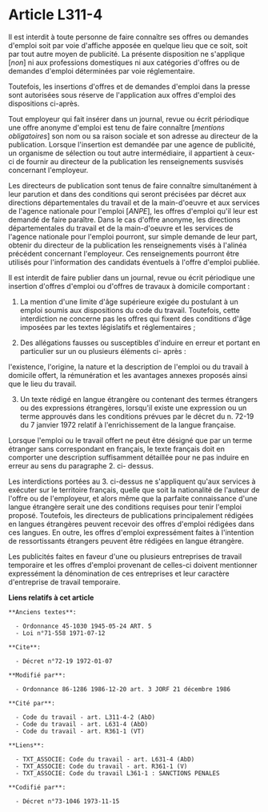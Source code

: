 # Article L311-4

Il est interdit à toute personne de faire connaître ses offres ou demandes d'emploi soit par voie d'affiche apposée en
quelque lieu que ce soit, soit par tout autre moyen de publicité. La présente disposition ne s'applique [*non*] ni aux
professions domestiques ni aux catégories d'offres ou de demandes d'emploi déterminées par voie réglementaire.

Toutefois, les insertions d'offres et de demandes d'emploi dans la presse sont autorisées sous réserve de l'application aux
offres d'emploi des dispositions ci-après.

Tout employeur qui fait insérer dans un journal, revue ou écrit périodique une offre anonyme d'emploi est tenu de faire
connaître [*mentions obligatoires*] son nom ou sa raison sociale et son adresse au directeur de la publication. Lorsque
l'insertion est demandée par une agence de publicité, un organisme de sélection ou tout autre intermédiaire, il appartient à
ceux-ci de fournir au directeur de la publication les renseignements susvisés concernant l'employeur.

Les directeurs de publication sont tenus de faire connaître simultanément à leur parution et dans des conditions qui seront
précisées par décret aux directions départementales du travail et de la main-d'oeuvre et aux services de l'agence nationale
pour l'emploi [*ANPE*], les offres d'emploi qu'il leur est demandé de faire paraître. Dans le cas d'offre anonyme, les
directions départementales du travail et de la main-d'oeuvre et les services de l'agence nationale pour l'emploi pourront,
sur simple demande de leur part, obtenir du directeur de la publication les renseignements visés à l'alinéa précédent
concernant l'employeur. Ces renseignements pourront être utilisés pour l'information des candidats éventuels à l'offre
d'emploi publiée.

Il est interdit de faire publier dans un journal, revue ou écrit périodique une insertion d'offres d'emploi ou d'offres de
travaux à domicile comportant :

1. La mention d'une limite d'âge supérieure exigée du postulant à un emploi soumis aux dispositions du code du travail.
Toutefois, cette interdiction ne concerne pas les offres qui fixent des conditions d'âge imposées par les textes législatifs
et réglementaires ;

2. Des allégations fausses ou susceptibles d'induire en erreur et portant en particulier sur un ou plusieurs éléments ci-
après :

l'existence, l'origine, la nature et la description de l'emploi ou du travail à domicile offert, la rémunération et les
avantages annexes proposés ainsi que le lieu du travail.

3. Un texte rédigé en langue étrangère ou contenant des termes étrangers ou des expressions étrangères, lorsqu'il existe une
expression ou un terme approuvés dans les conditions prévues par le décret du n. 72-19 du 7 janvier 1972 relatif à
l'enrichissement de la langue française.

Lorsque l'emploi ou le travail offert ne peut être désigné que par un terme étranger sans correspondant en français, le texte
français doit en comporter une description suffisamment détaillée pour ne pas induire en erreur au sens du paragraphe 2. ci-
dessus.

Les interdictions portées au 3. ci-dessus ne s'appliquent qu'aux services à exécuter sur le territoire français, quelle que
soit la nationalité de l'auteur de l'offre ou de l'employeur, et alors même que la parfaite connaissance d'une langue
étrangère serait une des conditions requises pour tenir l'emploi proposé. Toutefois, les directeurs de publications
principalement rédigées en langues étrangères peuvent recevoir des offres d'emploi rédigées dans ces langues. En outre, les
offres d'emploi expressément faites à l'intention de ressortissants étrangers peuvent être rédigées en langue étrangère.

Les publicités faites en faveur d'une ou plusieurs entreprises de travail temporaire et les offres d'emploi provenant de
celles-ci doivent mentionner expressément la dénomination de ces entreprises et leur caractère d'entreprise de travail
temporaire.

**Liens relatifs à cet article**

	**Anciens textes**:

	  - Ordonnance 45-1030 1945-05-24 ART. 5
	  - Loi n°71-558 1971-07-12

	**Cite**:

	  - Décret n°72-19 1972-01-07

	**Modifié par**:

	  - Ordonnance 86-1286 1986-12-20 art. 3 JORF 21 décembre 1986

	**Cité par**:

	  - Code du travail - art. L311-4-2 (AbD)
	  - Code du travail - art. L631-4 (AbD)
	  - Code du travail - art. R361-1 (VT)

	**Liens**:

	  - TXT_ASSOCIE: Code du travail - art. L631-4 (AbD)
	  - TXT_ASSOCIE: Code du travail - art. R361-1 (V)
	  - TXT_ASSOCIE: Code du travail L361-1 : SANCTIONS PENALES

	**Codifié par**:

	  - Décret n°73-1046 1973-11-15
